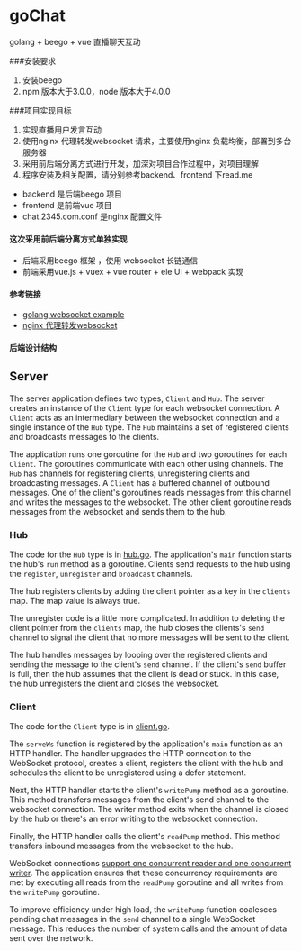 # goChat
golang + beego + vue 直播聊天互动

###安装要求
1. 安装beego
2. npm 版本大于3.0.0，node 版本大于4.0.0


###项目实现目标
1. 实现直播用户发言互动
2. 使用nginx 代理转发websocket 请求，主要使用nginx 负载均衡，部署到多台服务器
3. 采用前后端分离方式进行开发，加深对项目合作过程中，对项目理解
4. 程序安装及相关配置，请分别参考backend、frontend 下read.me

* backend 是后端beego 项目
* frontend 是前端vue 项目
* chat.2345.com.conf 是nginx 配置文件

#### 这次采用前后端分离方式单独实现
* 后端采用beego 框架 ，使用 websocket 长链通信
* 前端采用vue.js + vuex + vue router + ele UI + webpack 实现 

#### 参考链接
*  [golang websocket example](:https://github.com/gorilla/websocket/tree/master/examples/chat)
* [nginx 代理转发websocket](:https://wiki.swoole.com/wiki/page/326.html)

#### 后端设计结构

## Server

The server application defines two types, `Client` and `Hub`. The server
creates an instance of the `Client` type for each websocket connection. A
`Client` acts as an intermediary between the websocket connection and a single
instance of the `Hub` type. The `Hub` maintains a set of registered clients and
broadcasts messages to the clients.

The application runs one goroutine for the `Hub` and two goroutines for each
`Client`. The goroutines communicate with each other using channels. The `Hub`
has channels for registering clients, unregistering clients and broadcasting
messages. A `Client` has a buffered channel of outbound messages. One of the
client's goroutines reads messages from this channel and writes the messages to
the websocket. The other client goroutine reads messages from the websocket and
sends them to the hub.

### Hub 

The code for the `Hub` type is in
[hub.go](https://github.com/gorilla/websocket/blob/master/examples/chat/hub.go). 
The application's `main` function starts the hub's `run` method as a goroutine.
Clients send requests to the hub using the `register`, `unregister` and
`broadcast` channels.

The hub registers clients by adding the client pointer as a key in the
`clients` map. The map value is always true.

The unregister code is a little more complicated. In addition to deleting the
client pointer from the `clients` map, the hub closes the clients's `send`
channel to signal the client that no more messages will be sent to the client.

The hub handles messages by looping over the registered clients and sending the
message to the client's `send` channel. If the client's `send` buffer is full,
then the hub assumes that the client is dead or stuck. In this case, the hub
unregisters the client and closes the websocket.

### Client

The code for the `Client` type is in [client.go](https://github.com/gorilla/websocket/blob/master/examples/chat/client.go).

The `serveWs` function is registered by the application's `main` function as
an HTTP handler. The handler upgrades the HTTP connection to the WebSocket
protocol, creates a client, registers the client with the hub and schedules the
client to be unregistered using a defer statement.

Next, the HTTP handler starts the client's `writePump` method as a goroutine.
This method transfers messages from the client's send channel to the websocket
connection. The writer method exits when the channel is closed by the hub or
there's an error writing to the websocket connection.

Finally, the HTTP handler calls the client's `readPump` method. This method
transfers inbound messages from the websocket to the hub.

WebSocket connections [support one concurrent reader and one concurrent
writer](https://godoc.org/github.com/gorilla/websocket#hdr-Concurrency). The
application ensures that these concurrency requirements are met by executing
all reads from the `readPump` goroutine and all writes from the `writePump`
goroutine.

To improve efficiency under high load, the `writePump` function coalesces
pending chat messages in the `send` channel to a single WebSocket message. This
reduces the number of system calls and the amount of data sent over the
network.